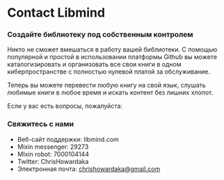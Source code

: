 # Contact Libmind


### Создайте библиотеку под собственным контролем

Никто не сможет вмешаться в работу вашей библиотеки. С помощью популярной и простой в использовании платформы Github вы можете каталогизировать и организовать все свои книги в одном киберпространстве с полностью нулевой платой за обслуживание. 

Теперь вы можете перевести любую книгу на свой язык, слушать любимые книги в любое время и искать контент без лишних хлопот.

Если у вас есть вопросы, пожалуйста:

### Свяжитесь с нами

- Веб-сайт поддержки: libmind.com
- Mixin messenger: 29273
- MIxin robot: 7000104144
- Twitter: ChrisHowardaka
- Электронная почта: chrishowardaka@gmail.com


